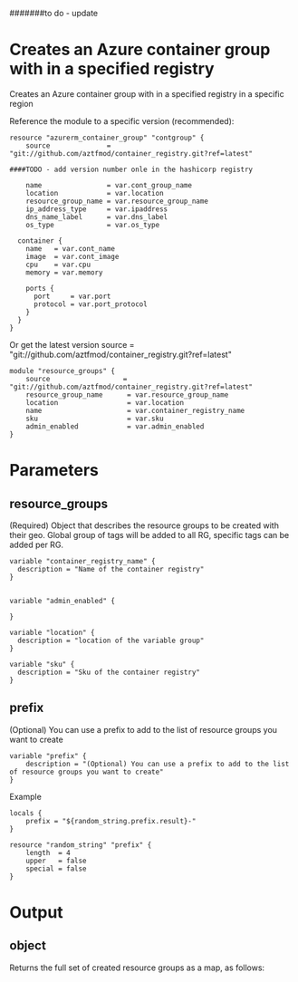 

#######to do - update 



# Creates an Azure container group with in a specified registry

Creates an Azure container group with in a specified registry in a specific region

Reference the module to a specific version (recommended):

```hcl
resource "azurerm_container_group" "contgroup" {
    source              = "git://github.com/aztfmod/container_registry.git?ref=latest"

####TODO - add version number onle in the hashicorp registry

    name                = var.cont_group_name
    location            = var.location
    resource_group_name = var.resource_group_name
    ip_address_type     = var.ipaddress
    dns_name_label      = var.dns_label
    os_type             = var.os_type

  container {
    name   = var.cont_name
    image  = var.cont_image
    cpu    = var.cpu
    memory = var.memory

    ports {
      port     = var.port
      protocol = var.port_protocol
    }
  }
}
```

Or get the latest version
source                  = "git://github.com/aztfmod/container_registry.git?ref=latest"
```hcl
module "resource_groups" {
    source                  = "git://github.com/aztfmod/container_registry.git?ref=latest"
    resource_group_name      = var.resource_group_name
    location                 = var.location
    name                     = var.container_registry_name
    sku                      = var.sku
    admin_enabled            = var.admin_enabled
}
```

# Parameters

## resource_groups

(Required) Object that describes the resource groups to be created with their geo.
Global group of tags will be added to all RG, specific tags can be added per RG.

```hcl
variable "container_registry_name" {
  description = "Name of the container registry"
}
```
 
```hcl

variable "admin_enabled" {
  
}
```

```hcl
variable "location" {
  description = "location of the variable group"
}

```

```hcl
variable "sku" {
  description = "Sku of the container registry"
}
```

## prefix

(Optional) You can use a prefix to add to the list of resource groups you want to create

```hcl
variable "prefix" {
    description = "(Optional) You can use a prefix to add to the list of resource groups you want to create"
}
```

Example

```hcl
locals {
    prefix = "${random_string.prefix.result}-"
}

resource "random_string" "prefix" {
    length  = 4
    upper   = false
    special = false
}
```

# Output

## object

Returns the full set of created resource groups as a map, as follows:

```hcl







```
